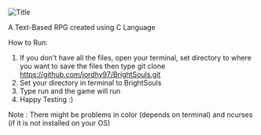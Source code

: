 ![Title](https://cloud.githubusercontent.com/assets/23067721/19836242/8c9597de-9ecc-11e6-9d08-698a0fa53c08.png)


A Text-Based RPG created using C Language


How to Run:
1. If you don't have all the files, open your terminal, set directory to where you want to save the files then type git clone https://github.com/jordhy97/BrightSouls.git
2. Set your directory in terminal to BrightSouls
3. Type run and the game will run
4. Happy Testing :)

Note : There might be problems in color (depends on terminal) and ncurses (if it is not installed on your OS)